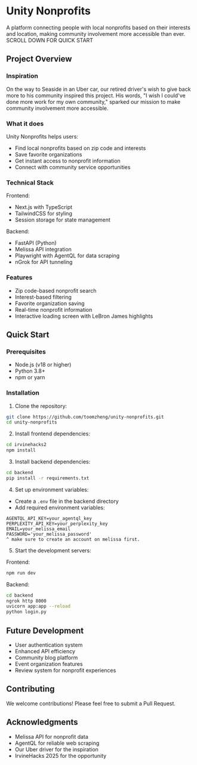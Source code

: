 # Unity Nonprofits 

A platform connecting people with local nonprofits based on their interests and location, making community involvement more accessible than ever.
SCROLL DOWN FOR QUICK START

## Project Overview 

### Inspiration
On the way to Seaside in an Uber car, our retired driver's wish to give back more to his community inspired this project. His words, "I wish I could've done more work for my own community," sparked our mission to make community involvement more accessible.

### What it does 

Unity Nonprofits helps users:
- Find local nonprofits based on zip code and interests
- Save favorite organizations
- Get instant access to nonprofit information
- Connect with community service opportunities

### Technical Stack 

Frontend:
- Next.js with TypeScript
- TailwindCSS for styling
- Session storage for state management

Backend:
- FastAPI (Python)
- Melissa API integration
- Playwright with AgentQL for data scraping
- nGrok for API tunneling

### Features 

- Zip code-based nonprofit search
- Interest-based filtering
- Favorite organization saving
- Real-time nonprofit information
- Interactive loading screen with LeBron James highlights

## Quick Start 

### Prerequisites
- Node.js (v18 or higher)
- Python 3.8+
- npm or yarn

### Installation

1. Clone the repository:
```bash
git clone https://github.com/toomzheng/unity-nonprofits.git
cd unity-nonprofits
```

2. Install frontend dependencies:
```bash
cd irvinehacks2
npm install
```

3. Install backend dependencies:
```bash
cd backend
pip install -r requirements.txt
```

4. Set up environment variables:
- Create a `.env` file in the backend directory
- Add required environment variables:
```env
AGENTQL_API_KEY=your_agentql_key
PERPLEXITY_API_KEY=your_perplexity_key
EMAIL=your_melissa_email
PASSWORD='your_melissa_password'
^ make sure to create an account on melissa first.
```

5. Start the development servers:

Frontend:
```bash
npm run dev
```

Backend:
```bash
cd backend
ngrok http 8000
uvicorn app:app --reload
python login.py
```

## Future Development 

- User authentication system
- Enhanced API efficiency
- Community blog platform
- Event organization features
- Review system for nonprofit experiences

## Contributing 

We welcome contributions! Please feel free to submit a Pull Request.

## Acknowledgments 

- Melissa API for nonprofit data
- AgentQL for reliable web scraping
- Our Uber driver for the inspiration
- IrvineHacks 2025 for the opportunity
